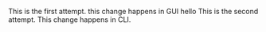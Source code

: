 This is the first attempt. this change happens in GUI hello
This is the second attempt.  This change happens in CLI.

